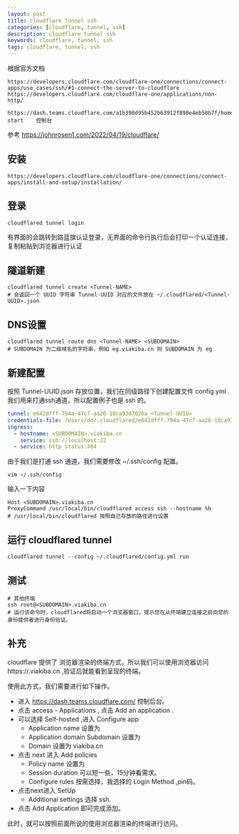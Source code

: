 ```yaml
---
layout: post
title: cloudflare tunnel ssh
categories: [cloudflare, tunnel, ssh]
description: cloudflare tunnel ssh
keywords: cloudflare, tunnel, ssh
tags: cloudflare, tunnel, ssh
---
```


根据官方文档

    https://developers.cloudflare.com/cloudflare-one/connections/connect-apps/use_cases/ssh/#1-connect-the-server-to-cloudflare
    https://developers.cloudflare.com/cloudflare-one/applications/non-http/

    https://dash.teams.cloudflare.com/a1b390d95b452b63912f898e4eb50b7f/home/quick-start    控制台


参考 
    https://johnrosen1.com/2022/04/19/cloudflare/

## 安装

    https://developers.cloudflare.com/cloudflare-one/connections/connect-apps/install-and-setup/installation/

## 登录

```shell
cloudflared tunnel login
```

有界面的会跳转到路蓝旗认证登录，无界面的命令行执行后会打印一个认证连接，复制粘贴到浏览器进行认证

## 隧道新建

```shell
cloudflared tunnel create <Tunnel-NAME>
# 会返回一个 UUID 字符串 Tunnel-UUID 对应的文件放在 ~/.cloudflared/<Tunnel-UUID>.json
```

## DNS设置

```shell
cloudflared tunnel route dns <Tunnel-NAME> <SUBDOMAIN>
# SUBDOMAIN 为二级域名的字符串，例如 eg.viakiba.cn 则 SUBDOMAIN 为 eg
```

## 新建配置

按照 Tunnel-UUID.json 存放位置，我们在同级路径下创建配置文件 config.yml .我们用来打通ssh通道，所以配置例子也是 ssh 的。

```yml
tunnel: e642dfff-794a-47c7-aa26-10ca93d7026a <Tunnel-UUID>
credentials-file: /Users/dd/.cloudflared/e642dfff-794a-47c7-aa26-10ca93d7026a.json  <Tunnel-UUID>.json
ingress:
  - hostname: <SUBDOMAIN>.viakiba.cn
    service: ssh://localhost:22
  - service: http_status:404
```

由于我们是打通 ssh 通道，我们需要修改 ~/.ssh/config 配置。

```shell
vim ~/.ssh/config
```
输入一下内容

```shell
Host <SUBDOMAIN>.viakiba.cn
ProxyCommand /usr/local/bin/cloudflared access ssh --hostname %h
# /usr/local/bin/cloudflared 按照自己存放的路径进行设置
```

## 运行 cloudflared tunnel

```shell
cloudflared tunnel --config ~/.cloudflared/config.yml run
```

## 测试

```shell
# 其他终端
ssh root@<SUBDOMAIN>.viakiba.cn
# 运行该命令时，cloudflared将启动一个浏览器窗口，提示您在从终端建立连接之前向您的身份提供者进行身份验证。
```

## 补充

cloudflare 提供了 浏览器渲染的终端方式，所以我们可以使用浏览器访问 https://<SUBDOMAIN>.viakiba.cn ,验证后就能看到呈现的终端。

使用此方式，我们需要进行如下操作。

- 进入 https://dash.teams.cloudflare.com/ 控制后台。
- 点击 access - Applications  , 点击 Add an application .
- 可以选择 Self-hosted ,进入 Configure app 
  - Application name 设置为 <SUBDOMAIN>
  - Application domain Subdomain 设置为 <SUBDOMAIN>
  - Domain 设置为 viakiba.cn
- 点击 next 进入 Add policies
  - Policy name 设置为 <SUBDOMAIN>
  - Session duration 可以短一些，15分钟看需求。
  - Configure rules 按需选择，我选择的 Login Method ,pin码。
- 点击next进入 SetUp
  - Additional settings 选择 ssh.
- 点击 Add Application 即可完成添加。
  
此时，就可以按照前面所说的使用浏览器渲染的终端进行访问。